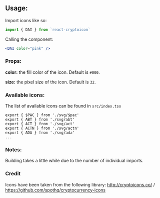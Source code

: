 
## Usage:

Import icons like so:
```jsx
import { DAI } from `react-cryptoicon`
```

Calling the component:
```jsx
<DAI color="pink" />
```

### Props:

**color:** the fill color of the icon. Default is `#000`.

**size:** the pixel size of the icon. Default is `32`.


### Available icons:

The list of available icons can be found in `src/index.tsx`

```
export { $PAC } from './svg/$pac'
export { ABT } from './svg/abt'
export { ACT } from './svg/act'
export { ACTN } from './svg/actn'
export { ADA } from './svg/ada'
...
```

### Notes:
Building takes a little while due to the number of individual imports.

### Credit
Icons have been taken from the following library: http://cryptoicons.co/ / https://github.com/spothq/cryptocurrency-icons
